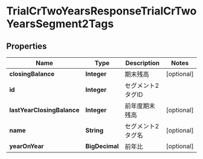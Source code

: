 

# TrialCrTwoYearsResponseTrialCrTwoYearsSegment2Tags


## Properties

Name | Type | Description | Notes
------------ | ------------- | ------------- | -------------
**closingBalance** | **Integer** | 期末残高 |  [optional]
**id** | **Integer** | セグメント2タグID | 
**lastYearClosingBalance** | **Integer** | 前年度期末残高 |  [optional]
**name** | **String** | セグメント2タグ名 |  [optional]
**yearOnYear** | **BigDecimal** | 前年比 |  [optional]



